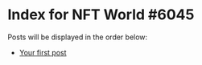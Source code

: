 # Index for NFT World #6045
Posts will be displayed in the order below:

- [Your first post](./001-first.md)

